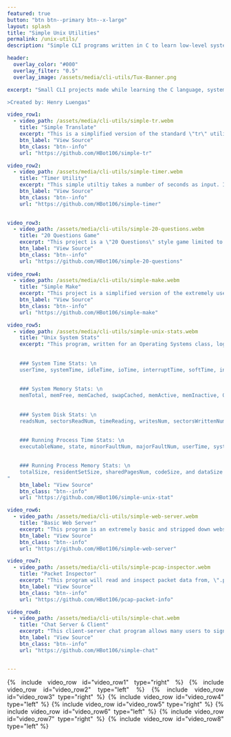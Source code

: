 ```yaml
---
featured: true
button: "btn btn--primary btn--x-large"
layout: splash
title: "Simple Unix Utilities"
permalink: /unix-utils/
description: "Simple CLI programs written in C to learn low-level systems programming"

header:
  overlay_color: "#000"
  overlay_filter: "0.5"
  overlay_image: /assets/media/cli-utils/Tux-Banner.png

excerpt: "Small CLI projects made while learning the C language, systems programming, and networking.

>Created by: Henry Luengas"

video_row1:
  - video_path: /assets/media/cli-utils/simple-tr.webm
    title: "Simple Translate"
    excerpt: "This is a simplified version of the standard \"tr\" utility. It takes as input two sets of characters, then while running it echos STDIN to STDOUT translating any letters in the first input set to the respective letter in the second input set. If only given one set of characters it removes them from the output."
    btn_label: "View Source"
    btn_class: "btn--info"
    url: "https://github.com/HBot106/simple-tr"

video_row2:
  - video_path: /assets/media/cli-utils/simple-timer.webm
    title: "Timer Utility"
    excerpt: "This simple utiltiy takes a number of seconds as input. It then displays a one line timer readout with in the form HH:MM:SS. The timers starts in a running state but can be stopped. An ASCII twirler animates while the timer is running. Hours, minutes, and seconds can be added or removed. When the timer hits zero, the ASCII \"Bell\" notification is played, and the timer will begin counting into negative -HH:MM:SS." 
    btn_label: "View Source"
    btn_class: "btn--info"
    url: "https://github.com/HBot106/simple-timer"
    

video_row3:
  - video_path: /assets/media/cli-utils/simple-20-questions.webm
    title: "20 Questions Game"
    excerpt: "This project is a \"20 Questions\" style game limited to yes/no questions. It uses a binary tree structure to store questions with answers at the leaves. This tree is serialized and desrialized into a text file so that the game can grow after multiple successive playthroughs. If the program guesses wrong, then it prompts the user to add the correct answer and a yes/no question to differentiate it from the program's guess. This new answer will be inserted into the tree for use in subsequent rounds."
    btn_label: "View Source"
    btn_class: "btn--info"
    url: "https://github.com/HBot106/simple-20-questions"
    
video_row4:
  - video_path: /assets/media/cli-utils/simple-make.webm
    title: "Simple Make"
    excerpt: "This project is a simplified version of the extremely usefull unix \"make\" utility, used for compiling multi-file C programs. It starts by opening a \"Smakefile\", and parsing it into a rule tree. The rules for each compilation target, are then processed recurively to compile the program. In this small demo \"example.c\" just takes an argument and calls the factorial function defined in \"fact.h\" and implemented in \"fact.c\". If the \"Smakefile\" is in the propper format the project will be compiled and any relavent errors will be reported."
    btn_label: "View Source"
    btn_class: "btn--info"
    url: "https://github.com/HBot106/simple-make"

video_row5:
  - video_path: /assets/media/cli-utils/simple-unix-stats.webm
    title: "Unix System Stats"
    excerpt: "This program, written for an Operating Systems class, logs system and process stats at a given interval for a supplied executable. In this example the \"glxgears\" demo is run for 5 seconds using a 1 second interval. The logged values are broken into five categories. The obtuse format is a result of the assignment requirements.
    
    
    ### System Time Stats: \n
    userTime, systemTime, idleTime, ioTime, interruptTime, softTime, interruptNum, contextNum, forkNum, runnableNum, and blockedNum 
    
    
    ### System Memory Stats: \n
    memTotal, memFree, memCached, swapCached, memActive, memInactive, 01minuteAvg, 05minuteAvg, and 15minuteAvg
    
    
    ### System Disk Stats: \n
    readsNum, sectorsReadNum, timeReading, writesNum, sectorsWrittenNum, and timeWriting
    
    
    ### Running Process Time Stats: \n
    executableName, state, minorFaultNum, majorFaultNum, userTime, systemTime, priority, nice, threadsNum, virtualMemSize, and residentSetSize

    
    ### Running Process Memory Stats: \n
    totalSize, residentSetSize, sharedPagesNum, codeSize, and dataSize
"
    btn_label: "View Source"
    btn_class: "btn--info"
    url: "https://github.com/HBot106/simple-unix-stat"

video_row6:
  - video_path: /assets/media/cli-utils/simple-web-server.webm
    title: "Basic Web Server"
    excerpt: "This program is an extremely basic and stripped down webserver. It responds only to HTTP/1.0 HEAD and GET querries. It gives error responses for the following scenarios: 400 Bad Request, 403 Permission Denied, 404 Not Found, 500 Internal Error, and 501 Not Implemented. For propperly formed HEAD requests, it responds with the Content-Type and Content-Length. GET requests function in one of two ways. A normal GET request will include the text of the requested file as the body of the response. A GET request to one of the binaries in the /cgi-like/ directory will run that binary and return the text of STDOUT as the body of the response."
    btn_label: "View Source"
    btn_class: "btn--info"
    url: "https://github.com/HBot106/simple-web-server"

video_row7:
  - video_path: /assets/media/cli-utils/simple-pcap-inspector.webm
    title: "Packet Inspector"
    excerpt: "This program will read and inspect packet data from, \".pcap\" files captured by other programs such as wireshark. For all packets, the Ethernet header info is printed. Next, either IP or ARP headers are read and printed. Finally, for any IP packets, the TCP, UDP, or ICMP header info gets read and printed. For TCP and UDP packets commonly used ports for services like HTTP, DNS, FTP, TELNET, SMTP, and POP3 are also checked and reported. TCP packet checksums are calculated and compared to the header value, to check for malfored or corrupt TCP packets as well."
    btn_label: "View Source"
    btn_class: "btn--info"
    url: "https://github.com/HBot106/pcap-packet-info"

video_row8:
  - video_path: /assets/media/cli-utils/simple-chat.webm
    title: "Chat Server & Client"
    excerpt: "This client-server chat program allows many users to sign on to a chat server, and send private messages between one another or public broadcasts to all users. It uses a custom built message packet, that is encapsulated and sent over the network as a TCP packet. Both the client and server can recieve, interpret, and send these packets to facilitate the chatting system. The client program interacts with the user, allowing them to \"sign-on\" with a handle and message other registered handles, or all connected users. The server recieves, checks the valididty of, and passes the messages to their intended recipeint(s). It also manages the registration and deregistration of user handles as well as providing clients with the list of available users. In this small demo, three clients register handles and demonstrate some of the chat features." 
    btn_label: "View Source"
    btn_class: "btn--info"
    url: "https://github.com/HBot106/simple-chat"


---
```


<div style="text-align: justify">

{% include video_row id="video_row1" type="right" %}
{% include video_row id="video_row2" type="left" %}
{% include video_row id="video_row3" type="right" %}
{% include video_row id="video_row4" type="left" %}
{% include video_row id="video_row5" type="right" %}
{% include video_row id="video_row6" type="left" %}
{% include video_row id="video_row7" type="right" %}
{% include video_row id="video_row8" type="left" %}


</div>